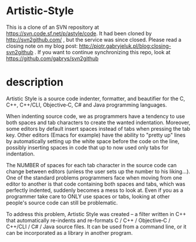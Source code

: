 # Artistic-Style
This is a clone of an SVN repository at https://svn.code.sf.net/p/astyle/code. It had been cloned by http://svn2github.com/ , but the service was since closed. Please read a closing note on my blog post: http://piotr.gabryjeluk.pl/blog:closing-svn2github . If you want to continue synchronizing this repo, look at https://github.com/gabrys/svn2github 

# description
Artistic Style is a source code indenter, formatter, and beautifier for the C, C++, C++/CLI, Objective‑C, C# and Java programming languages.

When indenting source code, we as programmers have a tendency to use both spaces and tab characters to create the wanted indentation. Moreover, some editors by default insert spaces instead of tabs when pressing the tab key. Other editors (Emacs for example) have the ability to "pretty up" lines by automatically setting up the white space before the code on the line, possibly inserting spaces in code that up to now used only tabs for indentation.

The NUMBER of spaces for each tab character in the source code can change between editors (unless the user sets up the number to his liking...). One of the standard problems programmers face when moving from one editor to another is that code containing both spaces and tabs, which was perfectly indented, suddenly becomes a mess to look at. Even if you as a programmer take care to ONLY use spaces or tabs, looking at other people's source code can still be problematic.

To address this problem, Artistic Style was created – a filter written in C++ that automatically re-indents and re-formats C / C++ / Objective‑C / C++/CLI / C# / Java source files. It can be used from a command line, or it can be incorporated as a library in another program. 
